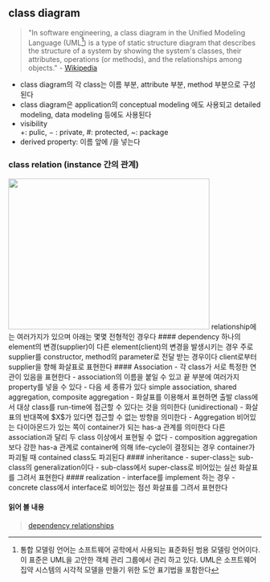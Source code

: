 ## class diagram
> "In software engineering, a class diagram in the Unified Modeling Language (UML[^1]) is a type of static structure diagram that describes the structure of a system by showing the system's classes, their attributes, operations (or methods), and the relationships among objects." - [Wikipedia](https://en.wikipedia.org/wiki/Class_diagram)

- class diagram의 각 class는 이름 부분, attribute 부분, method 부분으로 구성된다   
- class diagram은 application의 conceptual modeling 에도 사용되고 detailed modeling, data modeling 등에도 사용된다   
- visibility   
   $+$: pulic, $-$ : private, $\#$: protected, ~: package   
- derived property: 이름 앞에 /을 넣는다   
### class relation (instance 간의 관계)
<img src="https://upload.wikimedia.org/wikipedia/commons/thumb/9/93/Uml_classes_en.svg/600px-Uml_classes_en.svg.png" style="width:400px; height:300px" />   
relationship에는 여러가지가 있으며 아래는 몇몇 전형적인 경우다   
#### dependency   
  하나의 element의 변경(supplier)이 다른 element(client)의 변경을 발생시키는 경우   
  주로 supplier를 constructor, method의 parameter로 전달 받는 경우이다   
  client로부터 supplier을 향해 화살표로 표현한다   
#### Association   
- 각 class가 서로 특정한 연관이 있음을 표현한다   
- association의 이름을 붙일 수 있고 끝 부분에 여러가지 property를 넣을 수 있다   
- 다음 세 종류가 있다 simple association, shared aggregation, composite aggregation    
- 화살표를 이용해서 표현하면 출발 class에서 대상 class를 run-time에 접근할 수 있다는 것을 의미한다 (unidirectional)   
- 화살표의 반대쪽에 $X$가 있다면 접근할 수 없는 방향을 의미한다   
- Aggregation   
  비어있는 다이아몬드가 있는 쪽이 container가 되는 has-a 관계를 의미한다   
  다른 association과 달리 두 class 이상에서 표현될 수 없다   
- composition   
  aggregation 보다 강한 has-a 관계로 container에 의해 life-cycle이 결정되는 경우   
  container가 파괴될 때 contained class도 파괴된다   
#### inheritance   
- super-class는 sub-class의 generalization이다   
- sub-class에서 super-class로 비어있는 실선 화살표를 그려서 표현한다   
#### realization
- interface를 implement 하는 경우   
- concrete class에서 interface로 비어있는 점선 화살표를 그려서 표현한다   

#### 읽어 볼 내용   
>[dependency relationships](https://www.ibm.com/docs/en/dmrt/9.5.0?topic=diagrams-dependency-relationships)   

[^1]: 통합 모델링 언어는 소프트웨어 공학에서 사용되는 표준화된 범용 모델링 언어이다. 이 표준은 UML을 고안한 객체 관리 그룹에서 관리 하고 있다. UML은 소프트웨어 집약 시스템의 시각적 모델을 만들기 위한 도안 표기법을 포함한다   